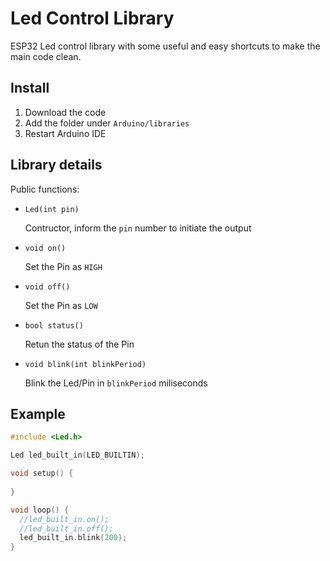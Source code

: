 # Led Control Library

ESP32 Led control library with some useful and easy shortcuts to make the main code clean.

## Install

1. Download the code
2. Add the folder under `Arduino/libraries`
3. Restart Arduino IDE

## Library details

Public functions:

- `Led(int pin)`
    
    Contructor, inform the `pin` number to initiate the output

- `void on()`

    Set the Pin as `HIGH`

- `void off()`

    Set the Pin as `LOW`

- `bool status()`

    Retun the status of the Pin

- `void blink(int blinkPeriod)`

    Blink the Led/Pin in `blinkPeriod` miliseconds

## Example

```c++
#include <Led.h>

Led led_built_in(LED_BUILTIN);

void setup() {
  
}

void loop() {
  //led_built_in.on();
  //led_built_in.off();
  led_built_in.blink(200); 
}
```
